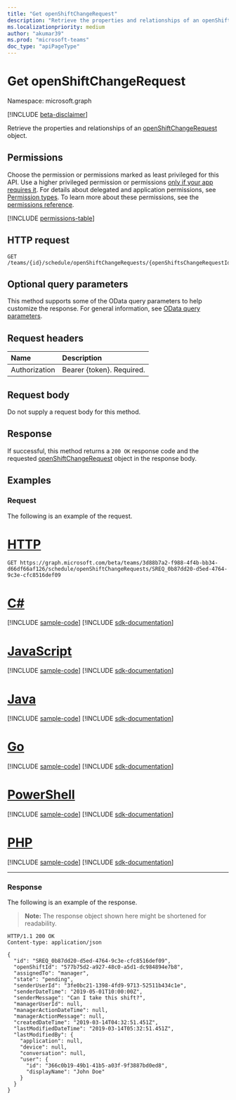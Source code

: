 ```yaml
---
title: "Get openShiftChangeRequest"
description: "Retrieve the properties and relationships of an openShiftChangeRequest object."
ms.localizationpriority: medium
author: "akumar39"
ms.prod: "microsoft-teams"
doc_type: "apiPageType"
---
```


# Get openShiftChangeRequest

Namespace: microsoft.graph

[!INCLUDE [beta-disclaimer](../../includes/beta-disclaimer.md)]

Retrieve the properties and relationships of an [openShiftChangeRequest](../resources/openshiftchangerequest.md) object.

## Permissions

Choose the permission or permissions marked as least privileged for this API. Use a higher privileged permission or permissions [only if your app requires it](/graph/permissions-overview#best-practices-for-using-microsoft-graph-permissions). For details about delegated and application permissions, see [Permission types](/graph/permissions-overview#permission-types). To learn more about these permissions, see the [permissions reference](/graph/permissions-reference).

<!-- { "blockType": "permissions", "name": "openshiftchangerequest_get" } -->
[!INCLUDE [permissions-table](../includes/permissions/openshiftchangerequest-get-permissions.md)]

## HTTP request

<!-- { "blockType": "ignored" } -->

```http
GET /teams/{id}/schedule/openShiftChangeRequests/{openShiftsChangeRequestId}
```

## Optional query parameters

This method supports some of the OData query parameters to help customize the response. For general information, see [OData query parameters](/graph/query-parameters).

## Request headers

| Name      |Description|
|:----------|:----------|
| Authorization | Bearer {token}. Required. |

## Request body

Do not supply a request body for this method.

## Response

If successful, this method returns a `200 OK` response code and the requested [openShiftChangeRequest](../resources/openshiftchangerequest.md) object in the response body.

## Examples

### Request

The following is an example of the request.

# [HTTP](#tab/http)
<!-- {
  "blockType": "request",
  "name": "get_openshiftchangerequest_1",
  "sampleKeys": ["3d88b7a2-f988-4f4b-bb34-d66df66af126", "SREQ_0b87dd20-d5ed-4764-9c3e-cfc8516def09"]
}-->

```msgraph-interactive
GET https://graph.microsoft.com/beta/teams/3d88b7a2-f988-4f4b-bb34-d66df66af126/schedule/openShiftChangeRequests/SREQ_0b87dd20-d5ed-4764-9c3e-cfc8516def09
```

# [C#](#tab/csharp)
[!INCLUDE [sample-code](../includes/snippets/csharp/get-openshiftchangerequest-1-csharp-snippets.md)]
[!INCLUDE [sdk-documentation](../includes/snippets/snippets-sdk-documentation-link.md)]

# [JavaScript](#tab/javascript)
[!INCLUDE [sample-code](../includes/snippets/javascript/get-openshiftchangerequest-1-javascript-snippets.md)]
[!INCLUDE [sdk-documentation](../includes/snippets/snippets-sdk-documentation-link.md)]

# [Java](#tab/java)
[!INCLUDE [sample-code](../includes/snippets/java/get-openshiftchangerequest-1-java-snippets.md)]
[!INCLUDE [sdk-documentation](../includes/snippets/snippets-sdk-documentation-link.md)]

# [Go](#tab/go)
[!INCLUDE [sample-code](../includes/snippets/go/get-openshiftchangerequest-1-go-snippets.md)]
[!INCLUDE [sdk-documentation](../includes/snippets/snippets-sdk-documentation-link.md)]

# [PowerShell](#tab/powershell)
[!INCLUDE [sample-code](../includes/snippets/powershell/get-openshiftchangerequest-1-powershell-snippets.md)]
[!INCLUDE [sdk-documentation](../includes/snippets/snippets-sdk-documentation-link.md)]

# [PHP](#tab/php)
[!INCLUDE [sample-code](../includes/snippets/php/get-openshiftchangerequest-1-php-snippets.md)]
[!INCLUDE [sdk-documentation](../includes/snippets/snippets-sdk-documentation-link.md)]

---

### Response

The following is an example of the response.

> **Note:** The response object shown here might be shortened for readability.

<!-- {
  "blockType": "response",
  "truncated": true,
  "@odata.type": "microsoft.graph.openShiftChangeRequest"
} -->

```http
HTTP/1.1 200 OK
Content-type: application/json

{
  "id": "SREQ_0b87dd20-d5ed-4764-9c3e-cfc8516def09",
  "openShiftId": "577b75d2-a927-48c0-a5d1-dc984894e7b8",
  "assignedTo": "manager",
  "state": "pending",
  "senderUserId": "3fe0bc21-1398-4fd9-9713-52511b434c1e",
  "senderDateTime": "2019-05-01T10:00:00Z",
  "senderMessage": "Can I take this shift?",
  "managerUserId": null,
  "managerActionDateTime": null,
  "managerActionMessage": null,
  "createdDateTime": "2019-03-14T04:32:51.451Z",
  "lastModifiedDateTime": "2019-03-14T05:32:51.451Z",
  "lastModifiedBy": {
    "application": null,
    "device": null,
    "conversation": null,
    "user": {
      "id": "366c0b19-49b1-41b5-a03f-9f3887bd0ed8",
      "displayName": "John Doe"
    }
  }
}
```

<!-- uuid: 16cd6b66-4b1a-43a1-adaf-3a886856ed98
2019-02-04 14:57:30 UTC -->
<!-- {
  "type": "#page.annotation",
  "description": "Get openShiftChangeRequest",
  "keywords": "",
  "section": "documentation",
  "tocPath": ""
}-->


